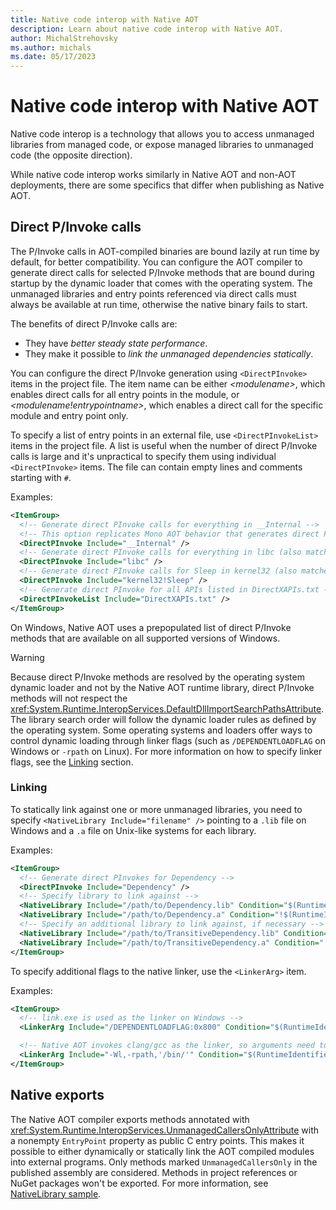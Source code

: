 ```yaml
---
title: Native code interop with Native AOT
description: Learn about native code interop with Native AOT.
author: MichalStrehovsky
ms.author: michals
ms.date: 05/17/2023
---
```

# Native code interop with Native AOT

Native code interop is a technology that allows you to access unmanaged libraries from managed code, or expose managed libraries to unmanaged code (the opposite direction).

While native code interop works similarly in Native AOT and non-AOT deployments, there are some specifics that differ when publishing as Native AOT.

## Direct P/Invoke calls

The P/Invoke calls in AOT-compiled binaries are bound lazily at run time by default, for better compatibility. You can configure the AOT compiler to generate direct calls for selected P/Invoke methods that are bound during startup by the dynamic loader that comes with the operating system. The unmanaged libraries and entry points referenced via direct calls must always be available at run time, otherwise the native binary fails to start.

The benefits of direct P/Invoke calls are:

- They have *better steady state performance*.
- They make it possible to *link the unmanaged dependencies statically*.

You can configure the direct P/Invoke generation using `<DirectPInvoke>` items in the project file. The item name can be either *\<modulename>*, which enables direct calls for all entry points in the module, or *\<modulename!entrypointname>*, which enables a direct call for the specific module and entry point only.

To specify a list of entry points in an external file, use `<DirectPInvokeList>` items in the project file. A list is useful when the number of direct P/Invoke calls is large and it's unpractical to specify them using individual `<DirectPInvoke>` items. The file can contain empty lines and comments starting with `#`.

Examples:

```xml
<ItemGroup>
  <!-- Generate direct PInvoke calls for everything in __Internal -->
  <!-- This option replicates Mono AOT behavior that generates direct PInvoke calls for __Internal -->
  <DirectPInvoke Include="__Internal" />
  <!-- Generate direct PInvoke calls for everything in libc (also matches libc.so on Linux or libc.dylib on macOS) -->
  <DirectPInvoke Include="libc" />
  <!-- Generate direct PInvoke calls for Sleep in kernel32 (also matches kernel32.dll on Windows) -->
  <DirectPInvoke Include="kernel32!Sleep" />
  <!-- Generate direct PInvoke for all APIs listed in DirectXAPIs.txt -->
  <DirectPInvokeList Include="DirectXAPIs.txt" />
</ItemGroup>
```

On Windows, Native AOT uses a prepopulated list of direct P/Invoke methods that are available on all supported versions of Windows.

> [!WARNING]
> Because direct P/Invoke methods are resolved by the operating system dynamic loader and not by the Native AOT runtime library, direct P/Invoke methods will not respect the <xref:System.Runtime.InteropServices.DefaultDllImportSearchPathsAttribute>. The library search order will follow the dynamic loader rules as defined by the operating system. Some operating systems and loaders offer ways to control dynamic loading through linker flags (such as `/DEPENDENTLOADFLAG` on Windows or `-rpath` on Linux). For more information on how to specify linker flags, see the [Linking](#linking) section.

### Linking

To statically link against one or more unmanaged libraries, you need to specify `<NativeLibrary Include="filename" />` pointing to a `.lib` file on Windows and a `.a` file on Unix-like systems for each library.

Examples:

```xml
<ItemGroup>
  <!-- Generate direct PInvokes for Dependency -->
  <DirectPInvoke Include="Dependency" />
  <!-- Specify library to link against -->
  <NativeLibrary Include="/path/to/Dependency.lib" Condition="$(RuntimeIdentifier.StartsWith('win'))" />
  <NativeLibrary Include="/path/to/Dependency.a" Condition="!$(RuntimeIdentifier.StartsWith('win'))" />
  <!-- Specify an additional library to link against, if necessary -->
  <NativeLibrary Include="/path/to/TransitiveDependency.lib" Condition="$(RuntimeIdentifier.StartsWith('win'))" />
  <NativeLibrary Include="/path/to/TransitiveDependency.a" Condition="!$(RuntimeIdentifier.StartsWith('win'))" />
</ItemGroup>
```

To specify additional flags to the native linker, use the `<LinkerArg>` item.

Examples:

```xml
<ItemGroup>
  <!-- link.exe is used as the linker on Windows -->
  <LinkerArg Include="/DEPENDENTLOADFLAG:0x800" Condition="$(RuntimeIdentifier.StartsWith('win'))" />

  <!-- Native AOT invokes clang/gcc as the linker, so arguments need to be prefixed with "-Wl," -->
  <LinkerArg Include="-Wl,-rpath,'/bin/'" Condition="$(RuntimeIdentifier.StartsWith('linux'))" />
</ItemGroup>
```

## Native exports

The Native AOT compiler exports methods annotated with <xref:System.Runtime.InteropServices.UnmanagedCallersOnlyAttribute> with a nonempty `EntryPoint` property as
public C entry points. This makes it possible to either dynamically or statically link the AOT compiled modules into external
programs. Only methods marked `UnmanagedCallersOnly` in the published assembly are considered. Methods in project references or NuGet packages won't be exported.
For more information, see [NativeLibrary sample](https://github.com/dotnet/samples/tree/main/core/nativeaot/NativeLibrary/README.md).
